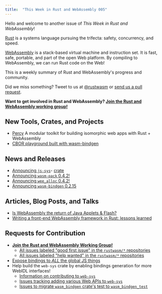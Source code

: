 ```yaml
---
title:  "This Week in Rust and WebAssembly 005"
---
```


Hello and welcome to another issue of *This Week in Rust and WebAssembly*!

[Rust](https://rust-lang.org) is a systems language pursuing the trifecta: safety, concurrency, and speed.

[WebAssembly](http://webassembly.org) is a stack-based virtual machine and instruction set. It is fast, safe, portable, and part of the open Web platform. By compiling to WebAssembly, we can run Rust code on the Web!

This is a weekly summary of Rust and WebAssembly's progress and community.

Did we miss something? Tweet to us at [@rustwasm](https://twitter.com/rustwasm) or [send us a pull request](https://github.com/rustwasm/rustwasm.github.io).

**Want to get involved in Rust and WebAssembly? [Join the Rust and WebAssembly working group!][get-involved]**

## New Tools, Crates, and Projects

* [Percy](https://github.com/chinedufn/percy) A modular toolkit for building isomorphic web apps with Rust + WebAssembly
* [CBOR playground built with wasm-bindgen](http://cbor.nemo157.com/?type=diag&value=%5B1%2C+2%2C+3%2C+%5B4%2C+5%2C+%5B6%5D%2C+%5B7%5D%5D%2C+%28_+%22hello%22%2C+%22rust%22%2C+%22%F0%9F%91%8B%22%29%5D)

## News and Releases

* [Announcing `js-sys`](https://rustwasm.github.io/2018/07/26/announcing-the-js-sys-crate.html)- [crate](https://crates.io/crates/js-sys)
* [Announcing `wasm-pack` 0.4.2!](https://github.com/rustwasm/wasm-pack/blob/master/CHANGELOG.md#-042)
* [Announcing `wee_alloc` 0.4.2!](https://github.com/rustwasm/wee_alloc/blob/master/CHANGELOG.md#042)
* [Announcing `wasm-bindgen` 0.2.15](https://github.com/rustwasm/wasm-bindgen/blob/master/CHANGELOG.md#0215)

## Articles, Blog Posts, and Talks

* [Is WebAssembly the return of Java Applets & Flash?](https://words.steveklabnik.com/is-webassembly-the-return-of-java-applets-flash)
* [Writing a front-end WebAssembly framework in Rust: lessons learned](https://medium.com/@robert.balicki_2494/writing-a-front-end-webassembly-framework-in-rust-lessons-learned-7cc48ed27d96)

## Requests for Contribution

* [**Join the Rust and WebAssembly Working Group!**][get-involved]
  * [All issues labeled "good first issue" in the `rustwasm/*` repositories](https://github.com/issues?q=is%3Aopen+is%3Aissue+user%3Arustwasm+archived%3Afalse+label%3A%22good+first+issue%22)
  * [All issues labeled "help wanted" in the `rustwasm/*` repositories](https://github.com/issues?q=is%3Aopen+is%3Aissue+user%3Arustwasm+archived%3Afalse+label%3A%22help+wanted%22)
* [Expose bindings to *ALL* the global JS things](https://github.com/rustwasm/wasm-bindgen/issues/275)
* Help build the `web-sys` crate by enabling bindings generation for more WebIDL interfaces!
  * [Information on contributing to `web-sys`](https://rustwasm.github.io/wasm-bindgen/web-sys.html)
  * [Issues tracking adding various Web APIs to `web-sys`](https://github.com/rustwasm/wasm-bindgen/issues?q=is%3Aissue+is%3Aopen+label%3Aweb-sys)
  * [Issues to migrate `wasm_bindgen` crate's test to `wasm_bindgen_test`](https://github.com/rustwasm/wasm-bindgen/issues/603)

[get-involved]: https://github.com/rustwasm/team/blob/master/README.md#get-involved

